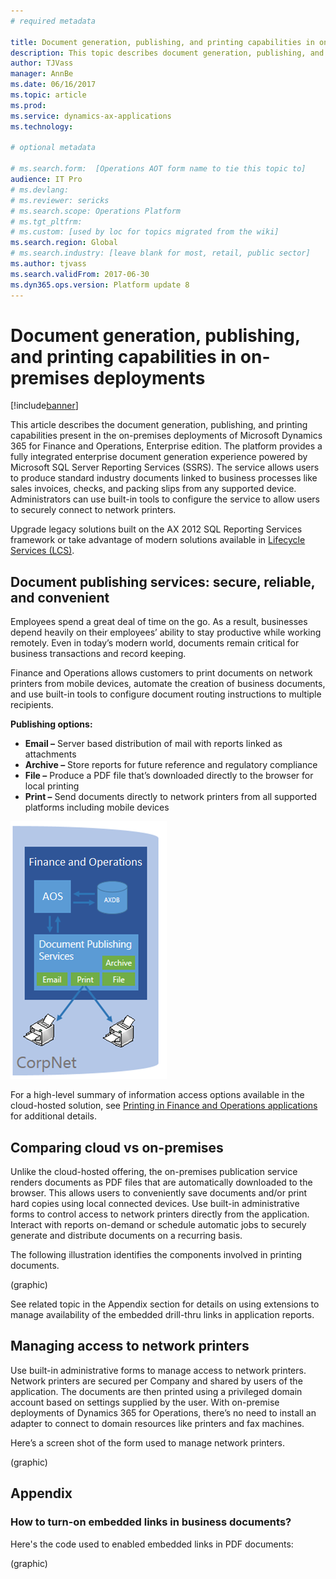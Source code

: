 ```yaml
---
# required metadata

title: Document generation, publishing, and printing capabilities in on-premises deployments
description: This topic describes document generation, publishing, and printing capabilities in on-premises deployments.
author: TJVass
manager: AnnBe
ms.date: 06/16/2017
ms.topic: article
ms.prod: 
ms.service: dynamics-ax-applications
ms.technology: 

# optional metadata

# ms.search.form:  [Operations AOT form name to tie this topic to]
audience: IT Pro
# ms.devlang: 
# ms.reviewer: sericks
# ms.search.scope: Operations Platform
# ms.tgt_pltfrm: 
# ms.custom: [used by loc for topics migrated from the wiki]
ms.search.region: Global
# ms.search.industry: [leave blank for most, retail, public sector]
ms.author: tjvass
ms.search.validFrom: 2017-06-30 
ms.dyn365.ops.version: Platform update 8 
---
```


# Document generation, publishing, and printing capabilities in on-premises deployments

[!include[banner](../includes/banner.md)]

This article describes the document generation, publishing, and printing capabilities present in the on-premises deployments of Microsoft Dynamics 365 for Finance and Operations, Enterprise edition.  The platform provides a fully integrated enterprise document generation experience powered by Microsoft SQL Server Reporting Services (SSRS).  The service allows users to produce standard industry documents linked to business processes like sales invoices, checks, and packing slips from any supported device.  Administrators can use built-in tools to configure the service to allow users to securely connect to network printers.

Upgrade legacy solutions built on the AX 2012 SQL Reporting Services framework or take advantage of modern solutions available in [Lifecycle Services (LCS)](https://lcs.dynamics.com).

## Document publishing services: secure, reliable, and convenient
Employees spend a great deal of time on the go.  As a result, businesses depend heavily on their employees’ ability to stay productive while working remotely.  Even in today’s modern world, documents remain critical for business transactions and record keeping.  

Finance and Operations allows customers to print documents on network printers from mobile devices, automate the creation of business documents, and use built-in tools to configure document routing instructions to multiple recipients.

**Publishing options:**
- **Email –** Server based distribution of mail with reports linked as attachments
- **Archive –** Store reports for future reference and regulatory compliance
- **File –** Produce a PDF file that’s downloaded directly to the browser for local printing
- **Print –** Send documents directly to network printers from all supported platforms including mobile devices

![Document publishing services](media/document-publishing-services.png)

For a high-level summary of information access options available in the cloud-hosted solution, see [Printing in Finance and Operations applications](print-documents.md) for additional details.

## Comparing cloud vs on-premises
Unlike the cloud-hosted offering, the on-premises publication service renders documents as PDF files that are automatically downloaded to the browser.  This allows users to conveniently save documents and/or print hard copies using local connected devices.  Use built-in administrative forms to control access to network printers directly from the application.  Interact with reports on-demand or schedule automatic jobs to securely generate and distribute documents on a recurring basis.

The following illustration identifies the components involved in printing documents.

(graphic)

See related topic in the Appendix section for details on using extensions to manage availability of the embedded drill-thru links in application reports.

## Managing access to network printers
Use built-in administrative forms to manage access to network printers.  Network printers are secured per Company and shared by users of the application.  The documents are then printed using a privileged domain account based on settings supplied by the user.  With on-premise deployments of Dynamics 365 for Operations, there’s no need to install an adapter to connect to domain resources like printers and fax machines.

Here’s a screen shot of the form used to manage network printers.

(graphic)

## Appendix

### How to turn-on embedded links in business documents?
Here's the code used to enabled embedded links in PDF documents: 

(graphic)






